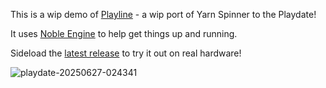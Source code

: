 This is a wip demo of [Playline](https://github.com/pappleby/playline) - a wip port of Yarn Spinner to the Playdate!

It uses [Noble Engine](https://github.com/NobleRobot/NobleEngine) to help get things up and running.

Sideload the [latest release](https://github.com/pappleby/playlinedemo/releases/tag/v0.0.2-wip) to try it out on real hardware!

![playdate-20250627-024341](https://github.com/user-attachments/assets/d4187696-797c-4182-af40-5fe35ffa1327)

